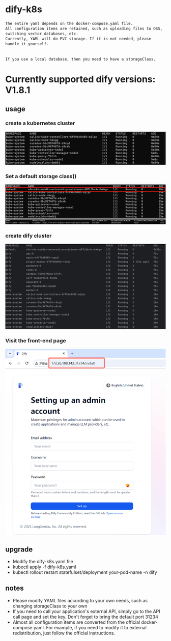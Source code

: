 # dify-k8s
    
    The entire yaml depends on the docker-compose.yaml file.
    All configuration items are retained, such as uploading files to OSS, switching vector databases, etc.
    Currently, YAML will do PVC storage. If it is not needed, please handle it yourself.


    If you use a local database, then you need to have a storageClass.
    
# Currently supported dify versions: V1.8.1

## usage

### create a kubernetes cluster
![img.png](static/img.png)
### Set a default storage class()
![img.png](static/img_1.png)
![img.png](static/img_2.png)
### create dify cluster   
![img.png](static/img_3.png)
### Visit the front-end page
![img.png](static/img_4.png)

## upgrade

 - Modify the dify-k8s.yaml file
 - kubectl apply -f dify-k8s.yaml
 - kubectl rollout restart statefulset/deployment your-pod-name -n dify

## notes
 
 - Please modify YAML files according to your own needs, such as changing storageClass to your own
 - If you need to call your application's external API, simply go to the API call page and set the key. Don't forget to bring the default port 31234
 - Almost all configuration items are converted from the official docker-compose.yaml. For example, if you need to modify it to external redistribution, just follow the official instructions.